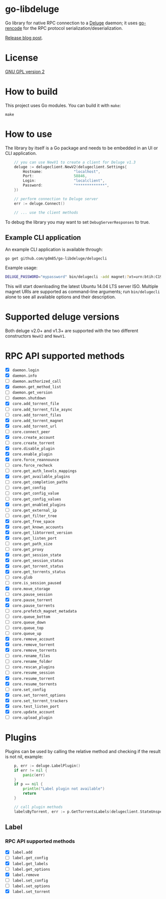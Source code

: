 # go-libdeluge

Go library for native RPC connection to a [Deluge](http://deluge-torrent.org) daemon; it uses [go-rencode](https://github.com/gdm85/go-rencode/) for the RPC protocol serialization/deserialization.

[Release blog post](https://medium.com/where-do-we-go-now/accessing-a-deluge-server-with-go-d28a94e9b13f).

# License

[GNU GPL version 2](./LICENSE)

# How to build

This project uses Go modules. You can build it with `make`:

```
make
```

# How to use

The library by itself is a Go package and needs to be embedded in an UI or CLI application.

```go
	// you can use NewV1 to create a client for Deluge v1.3
	deluge := delugeclient.NewV2(delugeclient.Settings{
		Hostname:              "localhost",
		Port:                  58846,
		Login:                 "localclient",
		Password:              "*************",
	})

	// perform connection to Deluge server
	err := deluge.Connect()

	// ... use the client methods
```

To debug the library you may want to set `DebugServerResponses` to true.

## Example CLI application

An example CLI application is available through:
```
go get github.com/gdm85/go-libdeluge/delugecli
```

Example usage:

```sh
DELUGE_PASSWORD="mypassword" bin/delugecli -add magnet:?xt=urn:btih:C1939CA413B9AFCC34EA0CF3C128574E93FF6CB0&tr=http%3A%2F%2Ftorrent.ubuntu.com%3A6969%2Fannounce
```

This will start downloading the latest Ubuntu 14.04 LTS server ISO. Multiple magnet URIs are supported as command-line arguments; run `bin/delugecli` alone to see all available options and their description.

# Supported deluge versions

Both deluge v2.0+ and v1.3+ are supported with the two different constructors `NewV2` and `NewV1`.

# RPC API supported methods

* [x] `daemon.login`
* [x] `daemon.info`
* [ ] `daemon.authorized_call`
* [x] `daemon.get_method_list`
* [ ] `daemon.get_version`
* [ ] `daemon.shutdown`
* [x] `core.add_torrent_file`
* [ ] `core.add_torrent_file_async`
* [ ] `core.add_torrent_files`
* [x] `core.add_torrent_magnet`
* [x] `core.add_torrent_url`
* [ ] `core.connect_peer`
* [x] `core.create_account`
* [ ] `core.create_torrent`
* [x] `core.disable_plugin`
* [x] `core.enable_plugin`
* [x] `core.force_reannounce`
* [ ] `core.force_recheck`
* [ ] `core.get_auth_levels_mappings`
* [x] `core.get_available_plugins`
* [ ] `core.get_completion_paths`
* [ ] `core.get_config`
* [ ] `core.get_config_value`
* [ ] `core.get_config_values`
* [x] `core.get_enabled_plugins`
* [ ] `core.get_external_ip`
* [ ] `core.get_filter_tree`
* [x] `core.get_free_space`
* [x] `core.get_known_accounts`
* [x] `core.get_libtorrent_version`
* [x] `core.get_listen_port`
* [ ] `core.get_path_size`
* [ ] `core.get_proxy`
* [x] `core.get_session_state`
* [x] `core.get_session_status`
* [x] `core.get_torrent_status`
* [x] `core.get_torrents_status`
* [ ] `core.glob`
* [ ] `core.is_session_paused`
* [x] `core.move_storage`
* [ ] `core.pause_session`
* [x] `core.pause_torrent`
* [x] `core.pause_torrents`
* [ ] `core.prefetch_magnet_metadata`
* [ ] `core.queue_bottom`
* [ ] `core.queue_down`
* [ ] `core.queue_top`
* [ ] `core.queue_up`
* [x] `core.remove_account`
* [x] `core.remove_torrent`
* [x] `core.remove_torrents`
* [ ] `core.rename_files`
* [ ] `core.rename_folder`
* [ ] `core.rescan_plugins`
* [ ] `core.resume_session`
* [x] `core.resume_torrent`
* [x] `core.resume_torrents`
* [ ] `core.set_config`
* [x] `core.set_torrent_options`
* [x] `core.set_torrent_trackers`
* [x] `core.test_listen_port`
* [x] `core.update_account`
* [ ] `core.upload_plugin`

# Plugins

Plugins can be used by calling the relative method and checking if the result is not nil, example:

```go
	p, err := deluge.LabelPlugin()
	if err != nil {
		panic(err)
	}
	if p == nil {
		println("Label plugin not available")
		return
	}

	// call plugin methods
	labelsByTorrent, err := p.GetTorrentsLabels(delugeclient.StateUnspecified, nil)
```

## Label

### RPC API supported methods

* [x] `label.add`
* [ ] `label.get_config`
* [x] `label.get_labels`
* [ ] `label.get_options`
* [x] `label.remove`
* [ ] `label.set_config`
* [ ] `label.set_options`
* [x] `label.set_torrent`

